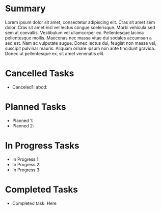 # Summary

Lorem ipsum dolor sit amet, consectetur adipiscing elit. Cras sit amet sem dolor. Cras sit amet nisl vel lectus congue
scelerisque. Morbi vehicula sed sem at convallis. Vestibulum vel ullamcorper ex. Pellentesque lacinia pellentesque
mollis. Maecenas nec massa vitae dui sodales accumsan a sed est. Nam ac vulputate augue. Donec lectus dui, feugiat non
massa vel, suscipit pulvinar mauris. Aliquam ornare ipsum non ante tincidunt gravida. Donec ut pellentesque ex, sit amet
venenatis elit.

# Cancelled Tasks

- Canceled1: abcd:

# Planned Tasks

- Planned 1:
- Planned 2:

# In Progress Tasks

- In Progress 1:
- In Progress 2:
- In Progress 3:

# Completed Tasks

- Completed task: Here